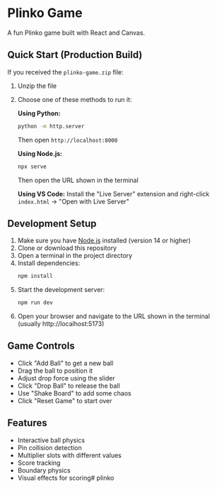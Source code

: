 # Plinko Game

A fun Plinko game built with React and Canvas.

## Quick Start (Production Build)

If you received the `plinko-game.zip` file:

1. Unzip the file
2. Choose one of these methods to run it:

   **Using Python:**
   ```bash
   python -m http.server
   ```
   Then open `http://localhost:8000`

   **Using Node.js:**
   ```bash
   npx serve
   ```
   Then open the URL shown in the terminal

   **Using VS Code:**
   Install the "Live Server" extension and right-click `index.html` -> "Open with Live Server"

## Development Setup

1. Make sure you have [Node.js](https://nodejs.org/) installed (version 14 or higher)
2. Clone or download this repository
3. Open a terminal in the project directory
4. Install dependencies:
   ```bash
   npm install
   ```
5. Start the development server:
   ```bash
   npm run dev
   ```
6. Open your browser and navigate to the URL shown in the terminal (usually http://localhost:5173)

## Game Controls

- Click "Add Ball" to get a new ball
- Drag the ball to position it
- Adjust drop force using the slider
- Click "Drop Ball" to release the ball
- Use "Shake Board" to add some chaos
- Click "Reset Game" to start over

## Features

- Interactive ball physics
- Pin collision detection
- Multiplier slots with different values
- Score tracking
- Boundary physics
- Visual effects for scoring# plinko

